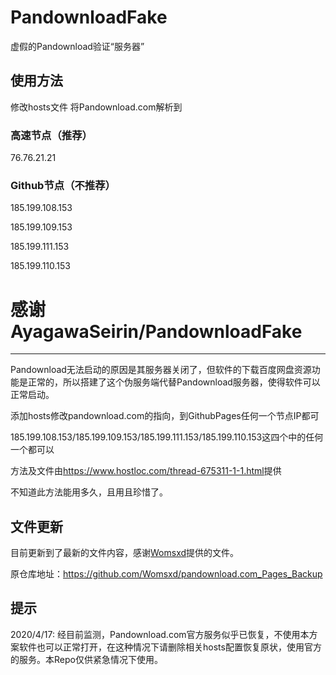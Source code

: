 # PandownloadFake 
虚假的Pandownload验证“服务器”
## 使用方法
修改hosts文件
将Pandownload.com解析到

### 高速节点（推荐）

76.76.21.21

### Github节点（不推荐）

185.199.108.153

185.199.109.153

185.199.111.153

185.199.110.153

# 感谢 AyagawaSeirin/PandownloadFake 

-----------------------------------------------------------------------------------------------------------------------------

Pandownload无法启动的原因是其服务器关闭了，但软件的下载百度网盘资源功能是正常的，所以搭建了这个伪服务端代替Pandownload服务器，使得软件可以正常启动。

添加hosts修改pandownload.com的指向，到GithubPages任何一个节点IP都可

185.199.108.153/185.199.109.153/185.199.111.153/185.199.110.153这四个中的任何一个都可以

方法及文件由<https://www.hostloc.com/thread-675311-1-1.html>提供

不知道此方法能用多久，且用且珍惜了。

## 文件更新

目前更新到了最新的文件内容，感谢[Womsxd](https://github.com/Womsxd)提供的文件。

原仓库地址：<https://github.com/Womsxd/pandownload.com_Pages_Backup>

## 提示

2020/4/17: 经目前监测，Pandownload.com官方服务似乎已恢复，不使用本方案软件也可以正常打开，在这种情况下请删除相关hosts配置恢复原状，使用官方的服务。本Repo仅供紧急情况下使用。
